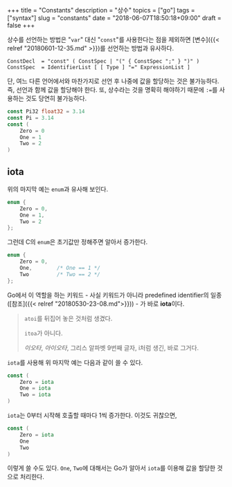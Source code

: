 +++
title = "Constants"
description = "상수"
topics = ["go"]
tags = ["syntax"]
slug = "constants"
date = "2018-06-07T18:50:18+09:00"
draft = false
+++

상수를 선언하는 방법은 "`var`" 대신 "`const`"를 사용한다는 점을 제외하면 [변수]({{< relref "20180601-12-35.md" >}})를 선언하는 방법과 유사하다. 

```
ConstDecl  = "const" ( ConstSpec | "(" { ConstSpec ";" } ")" )
ConstSpec  = IdentifierList [ [ Type ] "=" ExpressionList ]
```

단, 여느 다른 언어에서와 마찬가지로 선언 후 나중에 값을 할당하는 것은 불가능하다. 즉, 선언과 함께 값을 할당해야 한다. 또, 상수라는 것을 명확히 해야하기 때문에 `:=`를 사용하는 것도 당연히 불가능하다.

```go
const Pi32 float32 = 3.14
const Pi = 3.14
const (
    Zero = 0
    One = 1
    Two = 2
)
```

## iota

위의 마지막 예는 `enum`과 유사해 보인다.

```c
enum {
    Zero = 0,
    One = 1,
    Two = 2
};
```

그런데 C의 `enum`은 초기값만 정해주면 알아서 증가한다.

```c
enum {
    Zero = 0,
    One,		/* One == 1 */
    Two			/* Two == 2 */
};
```

Go에서 이 역할을 하는 키워드 - 사실 키워드가 아니라 predefined identifier의 일종 ([참조]({{< relref "20180530-23-08.md">}})) - 가 바로 **iota**이다.

> `atoi`를 뒤집어 놓은 것처럼 생겼다.
>
> `itoa`가 아니다.
>
> *이오타*, *아이오타*, 그리스 알파벳 9번째 글자, i처럼 생긴, 바로 그거다.

`iota`를 사용해 위 마지막 예는 다음과 같이 쓸 수 있다.

```go
const (
    Zero = iota
    One = iota
    Two = iota
)
```

`iota`는 0부터 시작해 호출할 때마다 1씩 증가한다. 이것도 귀찮으면,

```go
const (
    Zero = iota
    One
    Two
)
```

이렇게 쓸 수도 있다.  `One`, `Two`에 대해서는 Go가 알아서 `iota`를 이용해 값을 할당한 것으로 처리한다.

